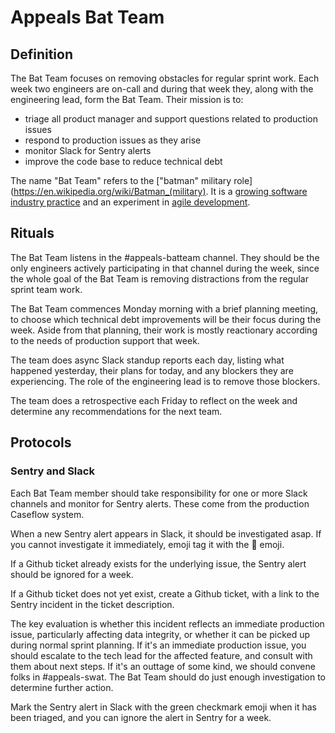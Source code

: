 # Appeals Bat Team

## Definition

The Bat Team focuses on removing obstacles for regular sprint work. Each week two engineers are on-call
and during that week they, along with the engineering lead, form the Bat Team. Their mission is to:

* triage all product manager and support questions related to production issues
* respond to production issues as they arise
* monitor Slack for Sentry alerts
* improve the code base to reduce technical debt

The name "Bat Team" refers to the ["batman" military role](https://en.wikipedia.org/wiki/Batman_(military).
It is a [growing software industry practice](https://twitter.com/mipsytipsy/status/1059392900239306755)
and an experiment in [agile development](https://www.icidigital.com/blog/web-development/batman-can-save-agile-team).

## Rituals

The Bat Team listens in the #appeals-batteam channel. They should be the only engineers actively participating
in that channel during the week, since the whole goal of the Bat Team is removing distractions from the
regular sprint team work.

The Bat Team commences Monday morning with a brief planning meeting, to choose which technical debt improvements
will be their focus during the week. Aside from that planning, their work is mostly reactionary according
to the needs of production support that week.

The team does async Slack standup reports each day, listing what happened yesterday, their plans for today,
and any blockers they are experiencing. The role of the engineering lead is to remove those blockers.

The team does a retrospective each Friday to reflect on the week and determine any recommendations
for the next team.

## Protocols

### Sentry and Slack

Each Bat Team member should take responsibility for one or more Slack channels and monitor for Sentry alerts. These
come from the production Caseflow system.

When a new Sentry alert appears in Slack, it should be investigated asap. If you cannot investigate it immediately,
emoji tag it with the :bat: emoji.

If a Github ticket already exists for the underlying issue, the Sentry alert should be ignored for a week.

If a Github ticket does not yet exist, create a Github ticket, with a link to the Sentry incident
in the ticket description.

The key evaluation is whether this incident reflects an immediate production issue,
particularly affecting data integrity, or whether it can be picked up during normal sprint planning.
If it's an immediate production issue, you should escalate to the tech lead for the affected feature,
and consult with them about next steps. If it's an outtage of some kind, we should convene folks in #appeals-swat.
The Bat Team should do just enough investigation to determine further action.

Mark the Sentry alert in Slack with the green checkmark emoji when it has been triaged, and you can ignore the alert
in Sentry for a week.

